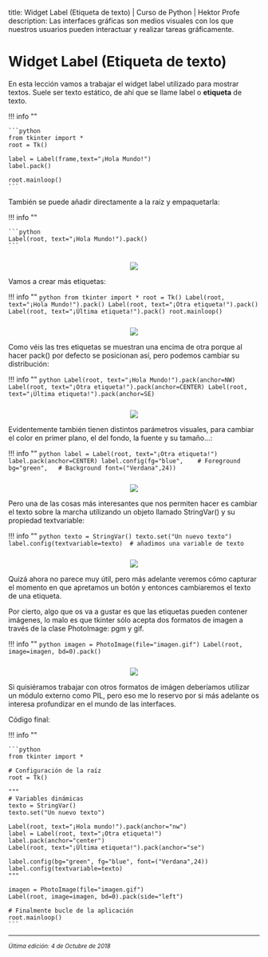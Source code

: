 title: Widget Label (Etiqueta de texto) | Curso de Python | Hektor Profe
description: Las interfaces gráficas son medios visuales con los que nuestros usuarios pueden interactuar y realizar tareas gráficamente.

# Widget Label (Etiqueta de texto)

En esta lección vamos a trabajar el widget label utilizado para mostrar textos. Suele ser texto estático, de ahí que se llame label o **etiqueta** de texto. 

!!! info "" 

    ```python
    from tkinter import *
    root = Tk()
    
    label = Label(frame,text="¡Hola Mundo!")
    label.pack()
                        
    root.mainloop() 
    ```

También se puede añadir directamente a la raíz y empaquetarla:

!!! info "" 

    ```python
    Label(root, text="¡Hola Mundo!").pack() 
    ```

<div style="text-align:center;margin-top:25px"><img src="{{cdn}}/images/tkinter/05.png"/></div>

Vamos a crear más etiquetas:

!!! info "" 
    ```python
    from tkinter import *
    root = Tk()
    Label(root, text="¡Hola Mundo!").pack()
    Label(root, text="¡Otra etiqueta!").pack()
    Label(root, text="¡Última etiqueta!").pack()
    root.mainloop() 
    ```

<div style="text-align:center;margin-top:25px"><img src="{{cdn}}/images/tkinter/06.png"/></div>

Como véis las tres etiquetas se muestran una encima de otra porque al hacer pack() por defecto se posicionan así, pero podemos cambiar su distribución:

!!! info "" 
    ```python
    Label(root, text="¡Hola Mundo!").pack(anchor=NW)
    Label(root, text="¡Otra etiqueta!").pack(anchor=CENTER)
    Label(root, text="¡Última etiqueta!").pack(anchor=SE)
    ```

<div style="text-align:center;margin-top:25px"><img src="{{cdn}}/images/tkinter/07.png"/></div>

Evidentemente también tienen distintos parámetros visuales, para cambiar el color en primer plano, el del fondo, la fuente y su tamaño...:

!!! info "" 
    ```python
    label = Label(root, text="¡Otra etiqueta!")
    label.pack(anchor=CENTER)
    label.config(fg="blue",    # Foreground
                 bg="green",   # Background
                 font=("Verdana",24)) 
    ```

<div style="text-align:center;margin-top:25px"><img src="{{cdn}}/images/tkinter/08.png"/></div>

Pero una de las cosas más interesantes que nos permiten hacer es cambiar el texto sobre la marcha utilizando un objeto llamado StringVar() y su propiedad textvariable:

!!! info "" 
    ```python
	texto = StringVar()
	texto.set("Un nuevo texto")
	label.config(textvariable=texto)  # añadimos una variable de texto
    ```

<div style="text-align:center;margin-top:25px"><img src="{{cdn}}/images/tkinter/09.png"/></div>

Quizá ahora no parece muy útil, pero más adelante veremos cómo capturar el momento en que apretamos un botón y entonces cambiaremos el texto de una etiqueta.

Por cierto, algo que os va a gustar es que las etiquetas pueden contener imágenes, lo malo es que tkinter sólo acepta dos formatos de imagen a través de la clase PhotoImage: pgm y gif. 

!!! info "" 
    ```python
	imagen = PhotoImage(file="imagen.gif")
	Label(root, image=imagen, bd=0).pack()
    ```

<div style="text-align:center;margin-top:25px"><img src="{{cdn}}/images/tkinter/10.png"/></div>

Si quisiéramos trabajar con otros formatos de imágen deberíamos utilizar un módulo externo como PIL, pero eso me lo reservo por si más adelante os interesa profundizar en el mundo de las interfaces.

Código final:

!!! info "" 

    ```python
    from tkinter import *

    # Configuración de la raíz
    root = Tk()

    """
    # Variables dinámicas
    texto = StringVar()
    texto.set("Un nuevo texto")

    Label(root, text="¡Hola mundo!").pack(anchor="nw")
    label = Label(root, text="¡Otra etiqueta!")
    label.pack(anchor="center")
    Label(root, text="¡Última etiqueta!").pack(anchor="se")

    label.config(bg="green", fg="blue", font=("Verdana",24))
    label.config(textvariable=texto)
    """

    imagen = PhotoImage(file="imagen.gif")
    Label(root, image=imagen, bd=0).pack(side="left")

    # Finalmente bucle de la aplicación
    root.mainloop()
    ```

___
<small class="edited"><i>Última edición: 4 de Octubre de 2018</i></small>